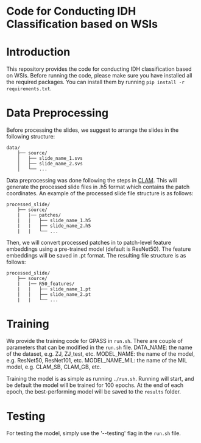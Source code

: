 # Code for Conducting IDH Classification based on WSIs

Introduction
===
This repository provides the code for conducting IDH classification based on WSIs.
Before running the code, please make sure you have installed all the required packages. You can install them by running `pip install -r requirements.txt`.

Data Preprocessing
===
Before processing the slides, we suggest to arrange the slides in the following structure:
```
data/
    ├── source/
    │   ├── slide_name_1.svs
    │   ├── slide_name_2.svs
    │   └── ...
```
Data preprocessing was done following the steps in [CLAM](https://github.com/mahmoodlab/CLAM). This will generate the processed slide files in .h5 format which contains the patch coordinates.
An example of the processed slide file structure is as follows:
```
processed_slide/
    ├── source/
    |   |── patches/
    |   |   ├── slide_name_1.h5
    |   |   ├── slide_name_2.h5
    |   |   └── ...
```
Then, we will convert processed patches in to patch-level feature embeddings using a pre-trained model (default is ResNet50). The feature embeddings will be saved in .pt format. The resulting file structure is as follows:
```
processed_slide/
    ├── source/
    |   |── R50_features/
    |   |   ├── slide_name_1.pt
    |   |   ├── slide_name_2.pt
    |   |   └── ...
```

Training
====
We provide the training code for GPASS in `run.sh`. There are couple of parameters that can be modified in the `run.sh` file. 
DATA_NAME: the name of the dataset, e.g. ZJ, ZJ_test, etc.
MODEL_NAME: the name of the model, e.g. ResNet50, ResNet101, etc.
MODEL_NAME_MIL: the name of the MIL model, e.g. CLAM_SB, CLAM_GB, etc.

Training the model is as simple as running `./run.sh`. Running will start, and be default the model will be trained for 100 epochs. At the end of each epoch, the best-performing model will be saved to the `results` folder.

Testing
====
For testing the model, simply use the '--testing' flag in the `run.sh` file.

